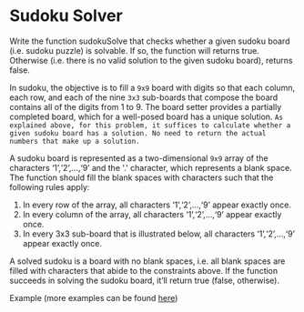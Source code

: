 # Sudoku Solver

Write the function sudokuSolve that checks whether a given sudoku board (i.e. sudoku puzzle) is solvable. If so, the function will returns true. Otherwise (i.e. there is no valid solution to the given sudoku board), returns false.

In sudoku, the objective is to fill a `9x9` board with digits so that each column, each row, and each of the nine `3x3` sub-boards that compose the board contains all of the digits from 1 to 9. The board setter provides a partially completed board, which for a well-posed board has a unique solution. `As explained above, for this problem, it suffices to calculate whether a given sudoku board has a solution. No need to return the actual numbers that make up a solution.`

A sudoku board is represented as a two-dimensional `9x9` array of the characters ‘1’,‘2’,…,‘9’ and the '.' character, which represents a blank space. The function should fill the blank spaces with characters such that the following rules apply:

1.  In every row of the array, all characters ‘1’,‘2’,…,‘9’ appear exactly once.
2.  In every column of the array, all characters ‘1’,‘2’,…,‘9’ appear exactly once.
3.  In every 3x3 sub-board that is illustrated below, all characters ‘1’,‘2’,…,‘9’ appear exactly once.

A solved sudoku is a board with no blank spaces, i.e. all blank spaces are filled with characters that abide to the constraints above. If the function succeeds in solving the sudoku board, it’ll return true (false, otherwise).

Example (more examples can be found [here](http://www.sudokukingdom.com/))
